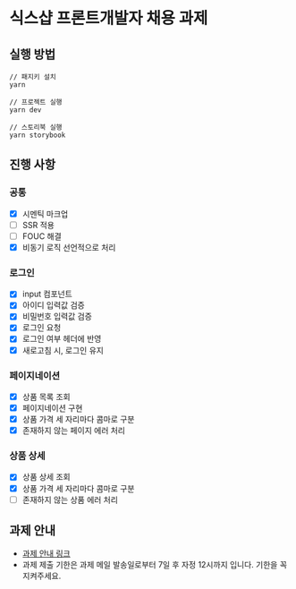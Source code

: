 # 식스샵 프론트개발자 채용 과제

## 실행 방법

```
// 패지키 설치
yarn

// 프로젝트 실행
yarn dev

// 스토리북 실행
yarn storybook
```

## 진행 사항

### 공통

- [x] 시멘틱 마크업
- [ ] SSR 적용
- [ ] FOUC 해결
- [x] 비동기 로직 선언적으로 처리

### 로그인

- [x] input 컴포넌트
- [x] 아이디 입력값 검증
- [x] 비밀번호 입력값 검증
- [x] 로그인 요청
- [x] 로그인 여부 헤더에 반영
- [x] 새로고침 시, 로그인 유지

### 페이지네이션

- [x] 상품 목록 조회
- [x] 페이지네이션 구현
- [x] 상품 가격 세 자리마다 콤마로 구분
- [x] 존재하지 않는 페이지 에러 처리

### 상품 상세

- [x] 상품 상세 조회
- [x] 상품 가격 세 자리마다 콤마로 구분
- [ ] 존재하지 않는 상품 에러 처리

## 과제 안내

- [과제 안내 링크](https://www.notion.so/sixshop/af7f8a9586b648e6ba92a8c24ff0ef66)
- 과제 제출 기한은 과제 메일 발송일로부터 7일 후 자정 12시까지 입니다. 기한을 꼭 지켜주세요.
